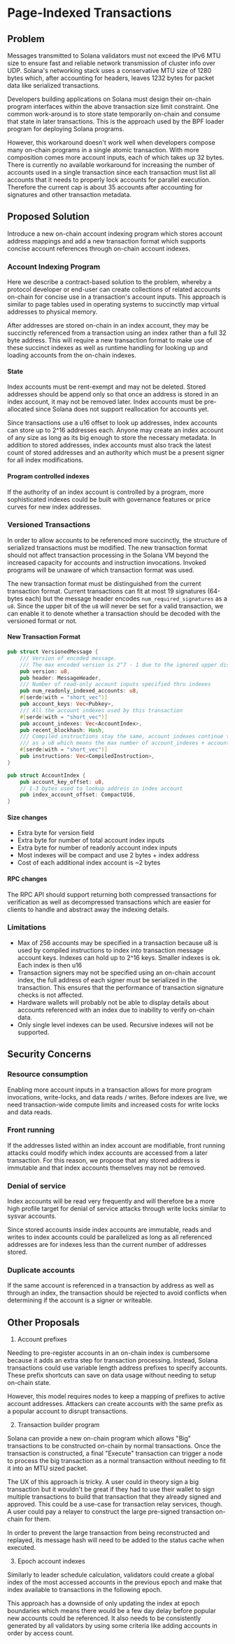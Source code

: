 # Page-Indexed Transactions

## Problem

Messages transmitted to Solana validators must not exceed the IPv6 MTU size to
ensure fast and reliable network transmission of cluster info over UDP.
Solana's networking stack uses a conservative MTU size of 1280 bytes which,
after accounting for headers, leaves 1232 bytes for packet data like serialized
transactions.

Developers building applications on Solana must design their on-chain program
interfaces within the above transaction size limit constraint. One common
work-around is to store state temporarily on-chain and consume that state in
later transactions. This is the approach used by the BPF loader program for
deploying Solana programs.

However, this workaround doesn't work well when developers compose many on-chain
programs in a single atomic transaction. With more composition comes more
account inputs, each of which takes up 32 bytes. There is currently no available
workaround for increasing the number of accounts used in a single transaction
since each transaction must list all accounts that it needs to properly lock
accounts for parallel execution. Therefore the current cap is about 35 accounts
after accounting for signatures and other transaction metadata.

## Proposed Solution

Introduce a new on-chain account indexing program which stores account address
mappings and add a new transaction format which supports concise account
references through on-chain account indexes.

### Account Indexing Program

Here we describe a contract-based solution to the problem, whereby a protocol
developer or end-user can create collections of related accounts on-chain for
concise use in a transaction's account inputs. This approach is similar to page
tables used in operating systems to succinctly map virtual addresses to physical
memory.

After addresses are stored on-chain in an index account, they may be succinctly
referenced from a transaction using an index rather than a full 32 byte address.
This will require a new transaction format to make use of these succinct indexes
as well as runtime handling for looking up and loading accounts from the
on-chain indexes.

#### State

Index accounts must be rent-exempt and may not be deleted. Stored addresses
should be append only so that once an address is stored in an index account, it
may not be removed later. Index accounts must be pre-allocated since Solana does
not support reallocation for accounts yet.

Since transactions use a u16 offset to look up addresses, index accounts can
store up to 2^16 addresses each. Anyone may create an index account of any size
as long as its big enough to store the necessary metadata. In addition to
stored addresses, index accounts must also track the latest count of stored
addresses and an authority which must be a present signer for all index
modifications.

#### Program controlled indexes

If the authority of an index account is controlled by a program, more
sophisticated indexes could be built with governance features or price curves
for new index addresses.

### Versioned Transactions

In order to allow accounts to be referenced more succinctly, the structure of
serialized transactions must be modified. The new transaction format should not
affect transaction processing in the Solana VM beyond the increased capacity for
accounts and instruction invocations. Invoked programs will be unaware of which
transaction format was used.

The new transaction format must be distinguished from the current transaction
format.  Current transactions can fit at most 19 signatures (64-bytes each) but
the message header encodes `num_required_signatures` as a `u8`. Since the upper
bit of the `u8` will never be set for a valid transaction, we can enable it to
denote whether a transaction should be decoded with the versioned format or not.

#### New Transaction Format

```rust
pub struct VersionedMessage {
    /// Version of encoded message.
    /// The max encoded version is 2^7 - 1 due to the ignored upper disambiguation bit
    pub version: u8,
    pub header: MessageHeader,
    /// Number of read-only account inputs specified thru indexes
    pub num_readonly_indexed_accounts: u8,
    #[serde(with = "short_vec")]
    pub account_keys: Vec<Pubkey>,
    /// All the account indexes used by this transaction
    #[serde(with = "short_vec")]
    pub account_indexes: Vec<AccountIndex>,
    pub recent_blockhash: Hash,
    /// Compiled instructions stay the same, account indexes continue to be stored
    /// as a u8 which means the max number of account_indexes + account_keys is 256.
    #[serde(with = "short_vec")]
    pub instructions: Vec<CompiledInstruction>,
}

pub struct AccountIndex {
    pub account_key_offset: u8,
    // 1-3 bytes used to lookup address in index account
    pub index_account_offset: CompactU16,
}
```

#### Size changes

- Extra byte for version field
- Extra byte for number of total account index inputs
- Extra byte for number of readonly account index inputs
- Most indexes will be compact and use 2 bytes + index address
- Cost of each additional index account is ~2 bytes

#### RPC changes

The RPC API should support returning both compressed transactions for
verification as well as decompressed transactions which are easier for clients
to handle and abstract away the indexing details.

### Limitations

- Max of 256 accounts may be specified in a transaction because u8 is used by compiled
instructions to index into transaction message account keys.
Indexes can hold up to 2^16 keys. Smaller indexes is ok. Each index is then u16
- Transaction signers may not be specified using an on-chain account index, the
full address of each signer must be serialized in the transaction. This ensures
that the performance of transaction signature checks is not affected.
- Hardware wallets will probably not be able to display details about accounts
referenced with an index due to inability to verify on-chain data.
- Only single level indexes can be used. Recursive indexes will not be supported.

## Security Concerns

### Resource consumption

Enabling more account inputs in a transaction allows for more program
invocations, write-locks, and data reads / writes. Before indexes are live, we
need transaction-wide compute limits and increased costs for write locks and
data reads.

### Front running

If the addresses listed within an index account are modifiable, front running
attacks could modify which index accounts are accessed from a later transaction.
For this reason, we propose that any stored address is immutable and that index
accounts themselves may not be removed.

### Denial of service

Index accounts will be read very frequently and will therefore be a more high
profile target for denial of service attacks through write locks similar to
sysvar accounts.

Since stored accounts inside index accounts are immutable, reads and writes
to index accounts could be parallelized as long as all referenced addresses
are for indexes less than the current number of addresses stored.

### Duplicate accounts

If the same account is referenced in a transaction by address as well as through
an index, the transaction should be rejected to avoid conflicts when determining
if the account is a signer or writeable.

## Other Proposals

1) Account prefixes

Needing to pre-register accounts in an on-chain index is cumbersome because it
adds an extra step for transaction processing. Instead, Solana transactions
could use variable length address prefixes to specify accounts. These prefix
shortcuts can save on data usage without needing to setup on-chain state.

However, this model requires nodes to keep a mapping of prefixes to active account
addresses. Attackers can create accounts with the same prefix as a popular account
to disrupt transactions.

2) Transaction builder program

Solana can provide a new on-chain program which allows "Big" transactions to be
constructed on-chain by normal transactions. Once the transaction is
constructed, a final "Execute" transaction can trigger a node to process the big
transaction as a normal transaction without needing to fit it into an MTU sized
packet.

The UX of this approach is tricky. A user could in theory sign a big transaction
but it wouldn't be great if they had to use their wallet to sign multiple
transactions to build that transaction that they already signed and approved. This
could be a use-case for transaction relay services, though. A user could pay a
relayer to construct the large pre-signed transaction on-chain for them.

In order to prevent the large transaction from being reconstructed and replayed,
its message hash will need to be added to the status cache when executed.

3) Epoch account indexes

Similarly to leader schedule calculation, validators could create a global index
of the most accessed accounts in the previous epoch and make that index
available to transactions in the following epoch.

This approach has a downside of only updating the index at epoch boundaries
which means there would be a few day delay before popular new accounts could be
referenced. It also needs to be consistently generated by all validators by
using some criteria like adding accounts in order by access count.
